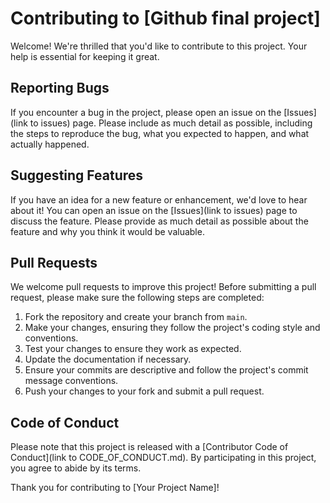 # Contributing to [Github final project]

Welcome! We're thrilled that you'd like to contribute to this project. Your help is essential for keeping it great.

## Reporting Bugs

If you encounter a bug in the project, please open an issue on the [Issues](link to issues) page. Please include as much detail as possible, including the steps to reproduce the bug, what you expected to happen, and what actually happened. 

## Suggesting Features

If you have an idea for a new feature or enhancement, we'd love to hear about it! You can open an issue on the [Issues](link to issues) page to discuss the feature. Please provide as much detail as possible about the feature and why you think it would be valuable.

## Pull Requests

We welcome pull requests to improve this project! Before submitting a pull request, please make sure the following steps are completed:

1. Fork the repository and create your branch from `main`.
2. Make your changes, ensuring they follow the project's coding style and conventions.
3. Test your changes to ensure they work as expected.
4. Update the documentation if necessary.
5. Ensure your commits are descriptive and follow the project's commit message conventions.
6. Push your changes to your fork and submit a pull request.

## Code of Conduct

Please note that this project is released with a [Contributor Code of Conduct](link to CODE_OF_CONDUCT.md). By participating in this project, you agree to abide by its terms.

Thank you for contributing to [Your Project Name]!
